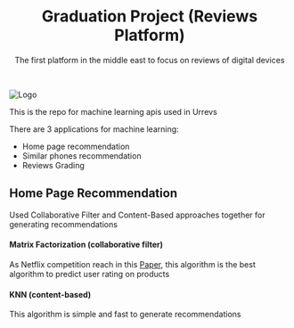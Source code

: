 <div id="top">
<h1 align="center"> Graduation Project (Reviews Platform) </h1>
<p align="center">The first platform in the middle east to focus on reviews of digital devices </p>
<br />
</div>

![Logo](https://urrevs.com/images/logo.png)

This is the repo for machine learning apis used in Urrevs

There are 3 applications for machine learning:
- Home page recommendation
- Similar phones recommendation
- Reviews Grading

## Home Page Recommendation
Used Collaborative Filter and Content-Based approaches together for generating recommendations

#### Matrix Factorization (collaborative filter)
As Netflix competition reach in this [Paper](https://datajobs.com/data-science-repo/Recommender-Systems-%5BNetflix%5D.pdf), this algorithm is the best algorithm to predict user rating on products

#### KNN (content-based)
This algorithm is simple and fast to generate recommendations
